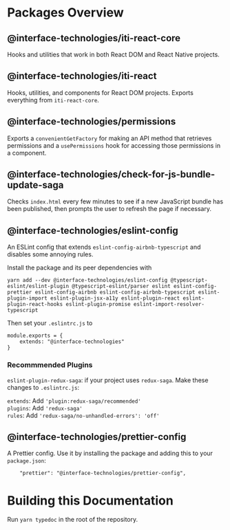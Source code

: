 # Packages Overview

## @interface-technologies/iti-react-core

Hooks and utilities that work in both React DOM and React Native projects.

## @interface-technologies/iti-react

Hooks, utilities, and components for React DOM projects. Exports everything from `iti-react-core`.

## @interface-technologies/permissions

Exports a `convenientGetFactory` for making an API method that retrieves permissions and a `usePermissions` hook for accessing those permissions in a component.

## @interface-technologies/check-for-js-bundle-update-saga

Checks `index.html` every few minutes to see if a new JavaScript bundle has been published, then prompts the user to refresh the page if necessary.

## @interface-technologies/eslint-config

An ESLint config that extends `eslint-config-airbnb-typescript` and disables some annoying rules.

Install the package and its peer dependencies with

```
yarn add --dev @interface-technologies/eslint-config @typescript-eslint/eslint-plugin @typescript-eslint/parser eslint eslint-config-prettier eslint-config-airbnb eslint-config-airbnb-typescript eslint-plugin-import eslint-plugin-jsx-a11y eslint-plugin-react eslint-plugin-react-hooks eslint-plugin-promise eslint-import-resolver-typescript
```

Then set your `.eslintrc.js` to

```
module.exports = {
    extends: "@interface-technologies"
}
```

### Recommmended Plugins

`eslint-plugin-redux-saga`: if your project uses `redux-saga`. Make these changes to `.eslintrc.js`:

`extends`: Add `'plugin:redux-saga/recommended'`  
`plugins`: Add `'redux-saga'`  
`rules`: Add `'redux-saga/no-unhandled-errors': 'off'`

## @interface-technologies/prettier-config

A Prettier config. Use it by installing the package and adding this to your `package.json`:
```
    "prettier": "@interface-technologies/prettier-config",
```

# Building this Documentation

Run `yarn typedoc` in the root of the repository.